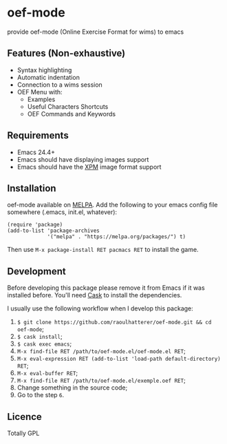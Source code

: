 

oef-mode
========

provide oef-mode (Online Exercise Format for wims) to emacs  

Features (Non-exhaustive)
-------------------------

* Syntax highlighting 
* Automatic indentation
* Connection to a wims session
* OEF Menu with:
    - Examples
    - Useful Characters Shortcuts
    - OEF Commands and Keywords
 
Requirements
------------

- Emacs 24.4+
- Emacs should have displaying images support
- Emacs should have the [XPM](https://en.wikipedia.org/wiki/X_PixMap) image format support

Installation
------------

oef-mode available on [MELPA](http://melpa.org/). Add the following to
your emacs config file somewhere (.emacs, init.el, whatever):

```
(require 'package)
(add-to-list 'package-archives
             '("melpa" . "https://melpa.org/packages/") t)
```

Then use `M-x package-install RET pacmacs RET` to install the game.
 
Development
-----------

Before developing this package please remove it from Emacs if it was
installed before. You'll need [Cask][cask] to install the dependencies.

I usually use the following workflow when I develop this package:

1. `$ git clone https://github.com/raoulhatterer/oef-mode.git && cd oef-mode`;
2. `$ cask install`;
3. `$ cask exec emacs`;
4. `M-x find-file RET /path/to/oef-mode.el/oef-mode.el RET`;
5. `M-x eval-expression RET (add-to-list 'load-path default-directory) RET`;
6. `M-x eval-buffer RET`;
7. `M-x find-file RET /path/to/oef-mode.el/exemple.oef RET`;
8. Change something in the source code;
9. Go to the step `6`.

Licence
-------

Totally GPL




[cask]: http://cask.readthedocs.org/en/latest/
